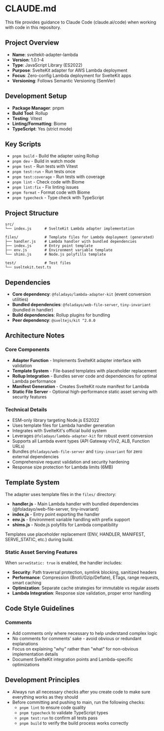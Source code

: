 # CLAUDE.md

This file provides guidance to Claude Code (claude.ai/code) when working with code in this repository.

## Project Overview

- **Name**: sveltekit-adapter-lambda  
- **Version**: 1.0.1-4
- **Type**: JavaScript Library (ES2022)
- **Purpose**: SvelteKit adapter for AWS Lambda deployment
- **Focus**: Zero-config Lambda deployment for SvelteKit apps
- **Versioning**: Follows Semantic Versioning (SemVer)

## Development Setup

- **Package Manager**: pnpm
- **Build Tool**: Rollup
- **Testing**: Vitest
- **Linting/Formatting**: Biome
- **TypeScript**: Yes (strict mode)

## Key Scripts

- `pnpm build` - Build the adapter using Rollup
- `pnpm dev` - Build in watch mode
- `pnpm test` - Run tests with Vitest
- `pnpm test:run` - Run tests once
- `pnpm test:coverage` - Run tests with coverage
- `pnpm lint` - Check code with Biome
- `pnpm lint:fix` - Fix linting issues
- `pnpm format` - Format code with Biome
- `pnpm typecheck` - Type check with TypeScript

## Project Structure

```
src/
└── index.js      # SvelteKit Lambda adapter implementation

files/            # Template files for Lambda deployment (generated)
├── handler.js    # Lambda handler with bundled dependencies
├── index.js      # Entry point template
├── env.js        # Environment variable template
└── shims.js      # Node.js polyfills template

test/             # Test files
└── sveltekit.test.ts
```

## Dependencies

- **Core dependency**: `@foladayo/lambda-adapter-kit` (event conversion utilities)
- **Bundled dependencies**: `@foladayo/web-file-server`, `tiny-invariant` (bundled in handler)
- **Build dependencies**: Rollup plugins for bundling
- **Peer dependency**: `@sveltejs/kit ^2.0.0`

## Architecture Notes

### Core Components

- **Adapter Function** - Implements SvelteKit adapter interface with validation
- **Template System** - File-based templates with placeholder replacement
- **Rollup Integration** - Bundles server code and dependencies for optimal Lambda performance
- **Manifest Generation** - Creates SvelteKit route manifest for Lambda
- **Static File Server** - Optional high-performance static asset serving with security features

### Technical Details

- ESM-only library targeting Node.js ES2022
- Uses template files for Lambda handler generation
- Integrates with SvelteKit's official build system
- Leverages `@foladayo/lambda-adapter-kit` for robust event conversion
- Supports all Lambda event types (API Gateway v1/v2, ALB, Function URLs)
- Bundles `@foladayo/web-file-server` and `tiny-invariant` for zero external dependencies
- Comprehensive request validation and security hardening
- Response size protection for Lambda limits (6MB)

## Template System

The adapter uses template files in the `files/` directory:

- **handler.js** - Main Lambda handler with bundled dependencies (@foladayo/web-file-server, tiny-invariant)
- **index.js** - Entry point exporting the handler
- **env.js** - Environment variable handling with prefix support
- **shims.js** - Node.js polyfills for Lambda compatibility

Templates use placeholder replacement (ENV, HANDLER, MANIFEST, SERVE_STATIC, etc.) during build.

### Static Asset Serving Features

When `serveStatic: true` is enabled, the handler includes:

- **Security**: Path traversal protection, symlink blocking, sanitized headers
- **Performance**: Compression (Brotli/Gzip/Deflate), ETags, range requests, smart caching
- **Optimization**: Separate cache strategies for immutable vs regular assets
- **Lambda Integration**: Response size validation, proper error handling

## Code Style Guidelines

### Comments

- Add comments only where necessary to help understand complex logic
- No comments for comments' sake - avoid obvious or redundant explanations
- Focus on explaining "why" rather than "what" for non-obvious implementation details
- Document SvelteKit integration points and Lambda-specific optimizations

## Development Principles

- Always run all necessary checks after you create code to make sure everything works as they should
- Before committing and pushing to main, run the following checks:
  - `pnpm lint` to ensure code quality
  - `pnpm typecheck` to validate TypeScript types
  - `pnpm test:run` to confirm all tests pass
  - `pnpm build` to verify the build process works correctly